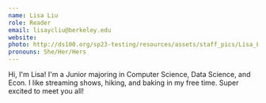 ```yaml
---
name: Lisa Liu
role: Reader
email: lisaycliu@berkeley.edu
website: 
photo: http://ds100.org/sp23-testing/resources/assets/staff_pics/Lisa_Liu.jpg
pronouns: She/Her/Hers
---
```

Hi, I'm Lisa! I'm a Junior majoring in Computer Science, Data Science, and Econ. I like streaming shows, hiking, and baking in my free time. Super excited to meet you all!
